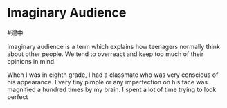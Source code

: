 # Imaginary Audience
#建中 

Imaginary audience is a term which explains how teenagers normally think about other people. We tend to overreact and keep too much of their opinions in mind.

When I was in eighth grade, I had a classmate who was very conscious of his appearance. Every tiny pimple or any imperfection on his face was magnified a hundred times by my brain. I spent a lot of time trying to look perfect  